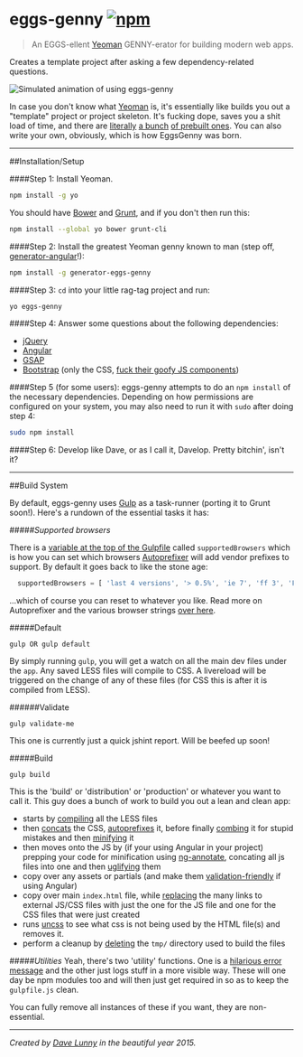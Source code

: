 # eggs-genny [![npm](https://img.shields.io/npm/v/generator-eggs-genny.svg?style=flat-square)](https://www.npmjs.com/package/generator-eggs-genny)
> An EGGS-ellent [Yeoman](http://yeoman.io/) GENNY-erator for building modern web apps.

Creates a template project after asking a few dependency-related questions.

![Simulated animation of using eggs-genny](http://i.imgur.com/2aavFBc.gif)


In case you don't know what [Yeoman](http://yeoman.io/) is, it's essentially like builds you out a "template" project or project skeleton. It's fucking dope, saves you a shit load of time, and there are [literally](https://github.com/yeoman/generator-webapp) [a bunch](https://github.com/yeoman/generator-polymer) [of prebuilt ones](https://github.com/yeoman/generator-bootstrap). You can also write your own, obviously, which is how EggsGenny was born.

---
##Installation/Setup

####Step 1:
Install Yeoman.
```bash
npm install -g yo
```
You should have [Bower](http://bower.io/) and [Grunt](http://gruntjs.com/), and if you don't then run this:
```bash
npm install --global yo bower grunt-cli
```
####Step 2:
Install the greatest Yeoman genny known to man (step off, [generator-angular](https://github.com/yeoman/generator-angular)!):
```bash
npm install -g generator-eggs-genny
```

####Step 3:
`cd` into your little rag-tag project and run:
```bash
yo eggs-genny
```

####Step 4:
Answer some questions about the following dependencies:
- [jQuery](http://jquery.com/)
- [Angular](https://angularjs.org/)
- [GSAP](http://greensock.com/gsap)
- [Bootstrap](http://getbootstrap.com/) (only the CSS, [fuck their goofy JS components](http://getbootstrap.com/javascript/))

####Step 5 (for some users):
eggs-genny attempts to do an `npm install` of the necessary dependencies. Depending on how permissions are configured on your system, you may also need to run it with `sudo` after doing step 4:
```bash
sudo npm install
```

####Step 6:
Develop like Dave, or as I call it, Davelop.
Pretty bitchin', isn't it?


---
##Build System

By default, eggs-genny uses [Gulp](http://gulpjs.com/) as a task-runner (porting it to Grunt soon!). Here's a rundown of the essential tasks it has:

#####*Supported browsers*

There is a [variable at the top of the Gulpfile](https://github.com/himynameisdave/eggs-genny/blob/master/app/templates/_gulpfile.js#L23) called `supportedBrowsers` which is how you can set which browsers [Autoprefixer](https://www.npmjs.com/package/gulp-autoprefixer) will add vendor prefixes to support. By default it goes back to like the stone age:
```javascript
  supportedBrowsers = [ 'last 4 versions', '> 0.5%', 'ie 7', 'ff 3', 'Firefox ESR', 'Android 2.1' ];
```
...which of course you can reset to whatever you like. Read more on Autoprefixer and the various browser strings [over here](http://css-tricks.com/autoprefixer/).

#####Default
```
gulp OR gulp default
```

By simply running `gulp`, you will get a watch on all the main dev files under the `app`. Any saved LESS files will compile to CSS. A livereload will be triggered on the change of any of these files (for CSS this is after it is compiled from LESS).

######Validate
```
gulp validate-me
```
This one is currently just a quick jshint report. Will be beefed up soon!

#####Build
```
gulp build
```

This is the 'build' or 'distribution' or 'production' or whatever you want to call it. This guy does a bunch of work to build you out a lean and clean app:

- starts by [compiling](https://github.com/plus3network/gulp-less)  all the LESS files
- then [concats](https://www.npmjs.com/package/gulp-concat) the CSS, [autoprefixes](https://www.npmjs.com/package/gulp-autoprefixer) it, before finally [combing](https://www.npmjs.com/package/gulp-csscomb) it for stupid mistakes and then [minifying](https://www.npmjs.com/package/gulp-minify-css) it
- then moves onto the JS by (if your using Angular in your project) prepping your code for minification using [ng-annotate](https://www.npmjs.com/package/gulp-ng-annotate), concating all js files into one and then [uglifying](https://www.npmjs.com/package/gulp-uglify) them
- copy over any assets or partials (and make them [validation-friendly](https://www.npmjs.com/package/gulp-angular-htmlify) if using Angular)
- copy over main `index.html` file, while [replacing](https://www.npmjs.com/package/gulp-html-replace) the many links to external JS/CSS files with just the one for the JS file and one for the CSS files that were just created
- runs [uncss](https://www.npmjs.com/package/gulp-uncss) to see what css is not being used by the HTML file(s) and removes it.
- perform a cleanup by [deleting](https://www.npmjs.com/package/del) the `tmp/` directory used to build the files

#####*Utilities*
Yeah, there's two 'utility' functions. One is a [hilarious error message](https://github.com/himynameisdave/eggs-genny/blob/master/app/templates/_gulpfile.js#L168) and the other just logs stuff in a more visible way. These will one day be npm modules too and will then just get required in so as to keep the `gulpfile.js` clean.

You can fully remove all instances of these if you want, they are non-essential.

---

*Created by [Dave Lunny](https://himynameisdave.github.io) in the beautiful year 2015.*